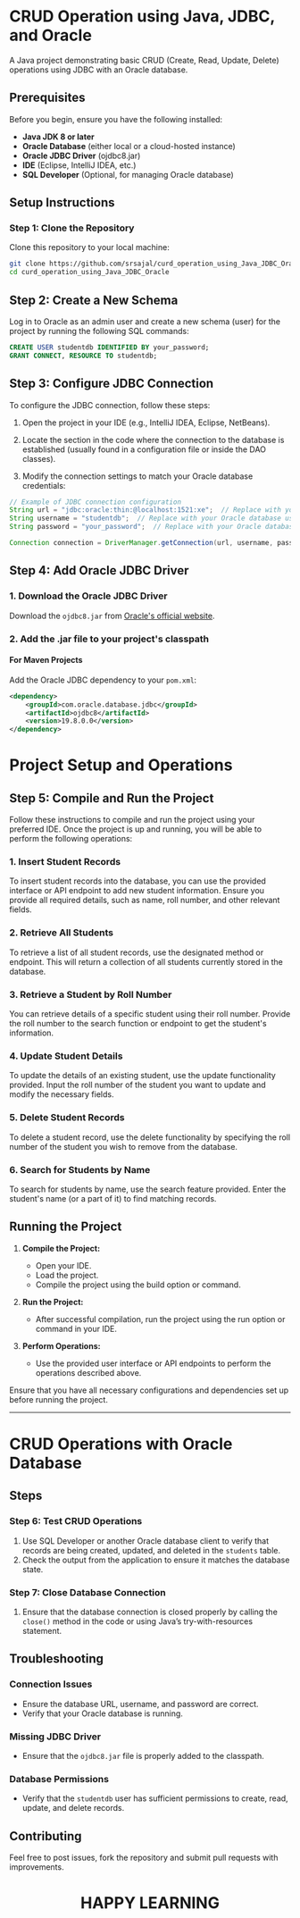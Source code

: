 # CRUD Operation using Java, JDBC, and Oracle

A Java project demonstrating basic CRUD (Create, Read, Update, Delete) operations using JDBC with an Oracle database.

## Prerequisites

Before you begin, ensure you have the following installed:

- **Java JDK 8 or later**
- **Oracle Database** (either local or a cloud-hosted instance)
- **Oracle JDBC Driver** (ojdbc8.jar)
- **IDE** (Eclipse, IntelliJ IDEA, etc.)
- **SQL Developer** (Optional, for managing Oracle database)

## Setup Instructions

### Step 1: Clone the Repository

Clone this repository to your local machine:

```bash
git clone https://github.com/srsajal/curd_operation_using_Java_JDBC_Oracle.git
cd curd_operation_using_Java_JDBC_Oracle
```
## Step 2: Create a New Schema

Log in to Oracle as an admin user and create a new schema (user) for the project by running the following SQL commands:

```sql
CREATE USER studentdb IDENTIFIED BY your_password;
GRANT CONNECT, RESOURCE TO studentdb;
```
## Step 3: Configure JDBC Connection

To configure the JDBC connection, follow these steps:

1. Open the project in your IDE (e.g., IntelliJ IDEA, Eclipse, NetBeans).

2. Locate the section in the code where the connection to the database is established (usually found in a configuration file or inside the DAO classes).

3. Modify the connection settings to match your Oracle database credentials:

```java
// Example of JDBC connection configuration
String url = "jdbc:oracle:thin:@localhost:1521:xe";  // Replace with your Oracle connection string
String username = "studentdb";  // Replace with your Oracle database username
String password = "your_password";  // Replace with your Oracle database password

Connection connection = DriverManager.getConnection(url, username, password);
```
## Step 4: Add Oracle JDBC Driver

### 1. Download the Oracle JDBC Driver
Download the `ojdbc8.jar` from [Oracle's official website](https://www.oracle.com/in/database/technologies/appdev/jdbc-downloads.html).

### 2. Add the .jar file to your project's classpath

#### For Maven Projects
Add the Oracle JDBC dependency to your `pom.xml`:

```xml
<dependency>
    <groupId>com.oracle.database.jdbc</groupId>
    <artifactId>ojdbc8</artifactId>
    <version>19.8.0.0</version>
</dependency>
```
# Project Setup and Operations

## Step 5: Compile and Run the Project

Follow these instructions to compile and run the project using your preferred IDE. Once the project is up and running, you will be able to perform the following operations:

### 1. Insert Student Records
To insert student records into the database, you can use the provided interface or API endpoint to add new student information. Ensure you provide all required details, such as name, roll number, and other relevant fields.

### 2. Retrieve All Students
To retrieve a list of all student records, use the designated method or endpoint. This will return a collection of all students currently stored in the database.

### 3. Retrieve a Student by Roll Number
You can retrieve details of a specific student using their roll number. Provide the roll number to the search function or endpoint to get the student's information.

### 4. Update Student Details
To update the details of an existing student, use the update functionality provided. Input the roll number of the student you want to update and modify the necessary fields.

### 5. Delete Student Records
To delete a student record, use the delete functionality by specifying the roll number of the student you wish to remove from the database.

### 6. Search for Students by Name
To search for students by name, use the search feature provided. Enter the student's name (or a part of it) to find matching records.

## Running the Project

1. **Compile the Project:**
   - Open your IDE.
   - Load the project.
   - Compile the project using the build option or command.

2. **Run the Project:**
   - After successful compilation, run the project using the run option or command in your IDE.

3. **Perform Operations:**
   - Use the provided user interface or API endpoints to perform the operations described above.

Ensure that you have all necessary configurations and dependencies set up before running the project.

---
# CRUD Operations with Oracle Database

## Steps

### Step 6: Test CRUD Operations
1. Use SQL Developer or another Oracle database client to verify that records are being created, updated, and deleted in the `students` table.
2. Check the output from the application to ensure it matches the database state.

### Step 7: Close Database Connection
1. Ensure that the database connection is closed properly by calling the `close()` method in the code or using Java’s try-with-resources statement.

## Troubleshooting

### Connection Issues
- Ensure the database URL, username, and password are correct.
- Verify that your Oracle database is running.

### Missing JDBC Driver
- Ensure that the `ojdbc8.jar` file is properly added to the classpath.

### Database Permissions
- Verify that the `studentdb` user has sufficient permissions to create, read, update, and delete records.

## Contributing
Feel free to post issues, fork the repository and submit pull requests with improvements.
# <p align="center">HAPPY LEARNING</p>
